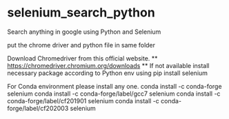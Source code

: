 # selenium_search_python
Search anything in google using Python and Selenium

put the chrome driver and python file in same folder

Download Chromedriver from this official website.
**
https://chromedriver.chromium.org/downloads
**
If not available install necessary package according to Python env using 
pip install selenium

For Conda environment please install any one.
conda install -c conda-forge selenium
conda install -c conda-forge/label/gcc7 selenium
conda install -c conda-forge/label/cf201901 selenium
conda install -c conda-forge/label/cf202003 selenium
